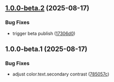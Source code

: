 ## [1.0.0-beta.2](https://github.com/MaxLaven91/tokens/compare/v1.0.0-beta.1...v1.0.0-beta.2) (2025-08-17)

### Bug Fixes

* trigger beta publish ([17306d0](https://github.com/MaxLaven91/tokens/commit/17306d0fbd569247778886dbaf73f90ae2643be9))

## 1.0.0-beta.1 (2025-08-17)

### Bug Fixes

* adjust color.text.secondary contrast ([785057c](https://github.com/MaxLaven91/tokens/commit/785057c5238525ad78fc88ac5b27963c07b57e95))
